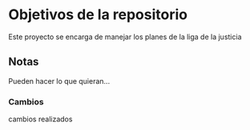 # Objetivos de la repositorio

Este proyecto se encarga de manejar los planes de la liga de la justicia


## Notas
Pueden hacer lo que quieran...

### Cambios
cambios realizados
